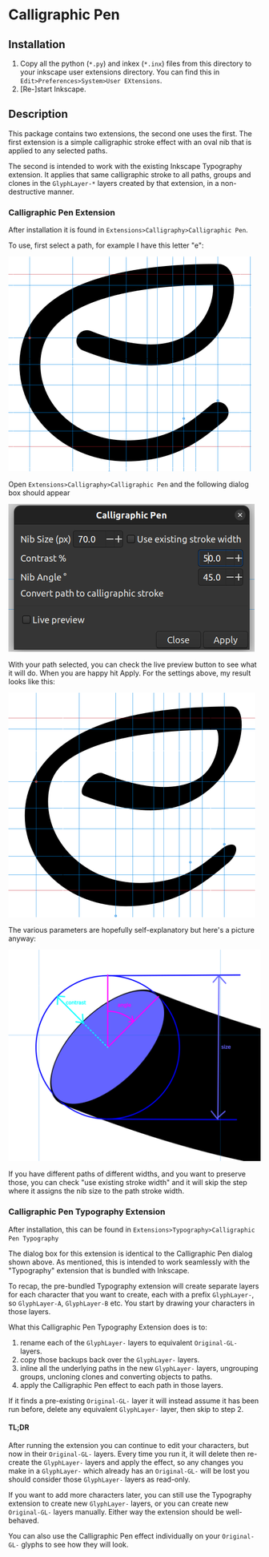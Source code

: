 # Calligraphic Pen

## Installation

1. Copy all the python (`*.py`) and inkex (`*.inx`) files from this directory to your inkscape user
extensions directory. You can find this in `Edit>Preferences>System>User EXtensions`.
2. [Re-]start Inkscape.

## Description

This package contains two extensions, the second one uses the first.
The first extension is a simple calligraphic stroke effect with an oval nib
that is applied to any selected paths.

The second is intended to work with the existing Inkscape Typography extension.
It applies that same calligraphic stroke to all paths, groups and clones in the
`GlyphLayer-*` layers created by that extension, in a non-destructive manner.

### Calligraphic Pen Extension

After installation it is found in `Extensions>Calligraphy>Calligraphic Pen`.

To use, first select a path, for example I have this letter "e":

![unmodified e](./screenshots/unmodified-e.png)

Open `Extensions>Calligraphy>Calligraphic Pen` and the following dialog box should appear

![dialog 1](./screenshots/dialog-1.png)

With your path selected, you can check the live preview button to see what it will do.
When you are happy hit Apply. For the settings above, my result looks like this:

![modified e](./screenshots/modified-e.png)

The various parameters are hopefully self-explanatory but here's a picture anyway:

![nib](./screenshots/nib.png)

If you have different paths of different widths, and you want to preserve those, you can check
"use existing stroke width" and it will skip the step where it assigns the nib size
to the path stroke width.

### Calligraphic Pen Typography Extension

After installation, this can be found in `Extensions>Typography>Calligraphic Pen Typography`

The dialog box for this extension is identical to the Calligraphic Pen dialog shown above.
As mentioned, this is intended to work seamlessly with the "Typography" extension that is
bundled with Inkscape.

To recap, the pre-bundled Typography extension will create separate layers for each character that
you want to create, each with a prefix `GlyphLayer-`, so `GlyphLayer-A`, `GlyphLayer-B` etc. You
start by drawing your characters in those layers.


What this Calligraphic Pen Typography Extension does is to:

1. rename each of the `GlyphLayer-` layers to equivalent `Original-GL-` layers.
2. copy those backups back over the `GlyphLayer-` layers. 
3. inline all the underlying paths in the new `GlyphLayer-` layers, ungrouping groups,
uncloning clones and converting objects to paths.
4. apply the Calligraphic Pen effect to each path in those layers.

If it finds a pre-existing `Original-GL-` layer it will instead assume it has been run before,
delete any equivalent `GlyphLayer-` layer, then skip to step 2.

#### TL;DR
After running the extension you can continue to edit your characters, but now in their
`Original-GL-` layers. Every time you run it, it will delete then re-create the `GlyphLayer-`
layers
and apply the effect, so any changes you make in a `GlyphLayer-` which already has an
`Original-GL-` will be lost you should consider those `GlyphLayer-` layers as read-only.

If you want to add more characters later, you can still use the Typography extension
to create new `GlyphLayer-` layers, or you can create new `Original-GL-` layers manually.
Either way the extension should be well-behaved.

You can also use the Calligraphic Pen effect individually on your `Original-GL-`
glyphs to see how they will look.